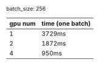 batch_size: 256

gpu num | time (one batch)
:-------| :-------------
1       | 3729ms
2       | 1872ms
4       | 950ms
